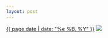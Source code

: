```yaml
---
layout: post
---
```


<p>
  <time><a href="/210">{{ page.date | date: "%e %B, %Y" }}</a></time>
  <a href="/210"><img src="{{ site.assets_url }}/210-640.jpg" srcset="{{ site.assets_url }}/210-1280.jpg 1280w, {{ site.assets_url }}/210-960.jpg 960w, {{ site.assets_url }}/210-640.jpg 640w, {{ site.assets_url }}/210-320.jpg 320w" sizes="(min-width: 700px) 50vw, calc(100vw - 2rem)" /></a>
</p>
